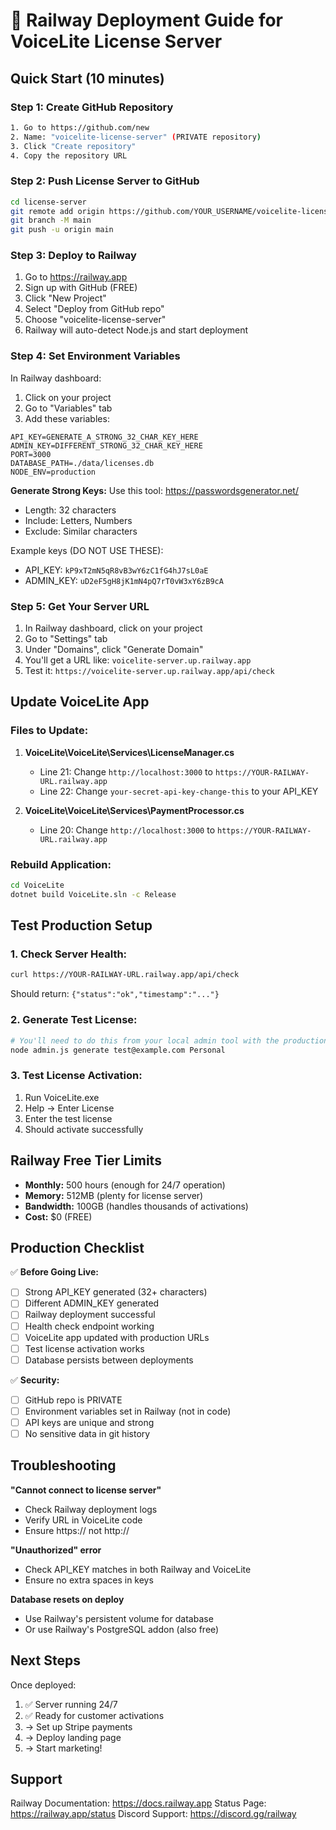 # 🚂 Railway Deployment Guide for VoiceLite License Server

## Quick Start (10 minutes)

### Step 1: Create GitHub Repository
```bash
1. Go to https://github.com/new
2. Name: "voicelite-license-server" (PRIVATE repository)
3. Click "Create repository"
4. Copy the repository URL
```

### Step 2: Push License Server to GitHub
```bash
cd license-server
git remote add origin https://github.com/YOUR_USERNAME/voicelite-license-server.git
git branch -M main
git push -u origin main
```

### Step 3: Deploy to Railway
1. Go to https://railway.app
2. Sign up with GitHub (FREE)
3. Click "New Project"
4. Select "Deploy from GitHub repo"
5. Choose "voicelite-license-server"
6. Railway will auto-detect Node.js and start deployment

### Step 4: Set Environment Variables
In Railway dashboard:
1. Click on your project
2. Go to "Variables" tab
3. Add these variables:

```env
API_KEY=GENERATE_A_STRONG_32_CHAR_KEY_HERE
ADMIN_KEY=DIFFERENT_STRONG_32_CHAR_KEY_HERE
PORT=3000
DATABASE_PATH=./data/licenses.db
NODE_ENV=production
```

**Generate Strong Keys:**
Use this tool: https://passwordsgenerator.net/
- Length: 32 characters
- Include: Letters, Numbers
- Exclude: Similar characters

Example keys (DO NOT USE THESE):
- API_KEY: `kP9xT2mN5qR8vB3wY6zC1fG4hJ7sL0aE`
- ADMIN_KEY: `uD2eF5gH8jK1mN4pQ7rT0vW3xY6zB9cA`

### Step 5: Get Your Server URL
1. In Railway dashboard, click on your project
2. Go to "Settings" tab
3. Under "Domains", click "Generate Domain"
4. You'll get a URL like: `voicelite-server.up.railway.app`
5. Test it: `https://voicelite-server.up.railway.app/api/check`

## Update VoiceLite App

### Files to Update:
1. **VoiceLite\VoiceLite\Services\LicenseManager.cs**
   - Line 21: Change `http://localhost:3000` to `https://YOUR-RAILWAY-URL.railway.app`
   - Line 22: Change `your-secret-api-key-change-this` to your API_KEY

2. **VoiceLite\VoiceLite\Services\PaymentProcessor.cs**
   - Line 20: Change `http://localhost:3000` to `https://YOUR-RAILWAY-URL.railway.app`

### Rebuild Application:
```bash
cd VoiceLite
dotnet build VoiceLite.sln -c Release
```

## Test Production Setup

### 1. Check Server Health:
```bash
curl https://YOUR-RAILWAY-URL.railway.app/api/check
```
Should return: `{"status":"ok","timestamp":"..."}`

### 2. Generate Test License:
```bash
# You'll need to do this from your local admin tool with the production server
node admin.js generate test@example.com Personal
```

### 3. Test License Activation:
1. Run VoiceLite.exe
2. Help → Enter License
3. Enter the test license
4. Should activate successfully

## Railway Free Tier Limits
- **Monthly:** 500 hours (enough for 24/7 operation)
- **Memory:** 512MB (plenty for license server)
- **Bandwidth:** 100GB (handles thousands of activations)
- **Cost:** $0 (FREE)

## Production Checklist

✅ **Before Going Live:**
- [ ] Strong API_KEY generated (32+ characters)
- [ ] Different ADMIN_KEY generated
- [ ] Railway deployment successful
- [ ] Health check endpoint working
- [ ] VoiceLite app updated with production URLs
- [ ] Test license activation works
- [ ] Database persists between deployments

✅ **Security:**
- [ ] GitHub repo is PRIVATE
- [ ] Environment variables set in Railway (not in code)
- [ ] API keys are unique and strong
- [ ] No sensitive data in git history

## Troubleshooting

**"Cannot connect to license server"**
- Check Railway deployment logs
- Verify URL in VoiceLite code
- Ensure https:// not http://

**"Unauthorized" error**
- Check API_KEY matches in both Railway and VoiceLite
- Ensure no extra spaces in keys

**Database resets on deploy**
- Use Railway's persistent volume for database
- Or use Railway's PostgreSQL addon (also free)

## Next Steps

Once deployed:
1. ✅ Server running 24/7
2. ✅ Ready for customer activations
3. → Set up Stripe payments
4. → Deploy landing page
5. → Start marketing!

## Support

Railway Documentation: https://docs.railway.app
Status Page: https://railway.app/status
Discord Support: https://discord.gg/railway